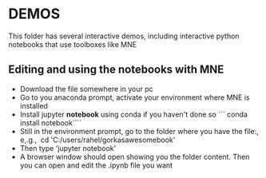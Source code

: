 # DEMOS 
This folder has several interactive demos, including interactive python notebooks that use toolboxes like MNE 

## Editing and using the notebooks with MNE
- Download the file somewhere in your pc 
- Go to you anaconda prompt, activate your environment where MNE is installed
- Install  jupyter **notebook**   using conda if you haven't done so ``` conda install notebook```` 
- Still in the environment prompt, go to the folder where you have the file:, e,.g.,  cd 'C:/users/rahel/gorkasawesomebook'
- Then type 'jupyter notebook'
- A browser window should open showing you the folder content. Then you can open and edit the .ipynb file you want 